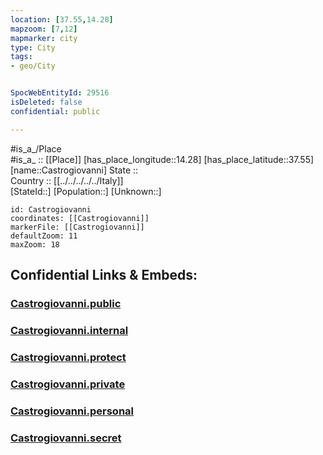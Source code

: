 ```yaml
---
location: [37.55,14.28] 
mapzoom: [7,12] 
mapmarker: city 
type: City
tags:
- geo/City


SpocWebEntityId: 29516
isDeleted: false
confidential: public

---
```

#is_a_/Place  
#is_a_ :: [[Place]] 
[has_place_longitude::14.28] 
[has_place_latitude::37.55] 
[name::Castrogiovanni] 
State ::  
Country :: [[../../../../../Italy]]  
[StateId::] 
[Population::] 
[Unknown::] 


```leaflet
id: Castrogiovanni
coordinates: [[Castrogiovanni]] 
markerFile: [[Castrogiovanni]] 
defaultZoom: 11 
maxZoom: 18
```


## Confidential Links & Embeds: 

### [Castrogiovanni.public](/_public/\Earth\Continent\Europe\Europe~South\Italy\regions~Italy\Sicily\Enna\CityCastrogiovanni.public.md) 

### [Castrogiovanni.internal](/_internal/\Earth\Continent\Europe\Europe~South\Italy\regions~Italy\Sicily\Enna\CityCastrogiovanni.internal.md) 

### [Castrogiovanni.protect](/_protect/\Earth\Continent\Europe\Europe~South\Italy\regions~Italy\Sicily\Enna\CityCastrogiovanni.protect.md) 

### [Castrogiovanni.private](/_private/\Earth\Continent\Europe\Europe~South\Italy\regions~Italy\Sicily\Enna\CityCastrogiovanni.private.md) 

### [Castrogiovanni.personal](/_personal/\Earth\Continent\Europe\Europe~South\Italy\regions~Italy\Sicily\Enna\CityCastrogiovanni.personal.md) 

### [Castrogiovanni.secret](/_secret/\Earth\Continent\Europe\Europe~South\Italy\regions~Italy\Sicily\Enna\CityCastrogiovanni.secret.md)

